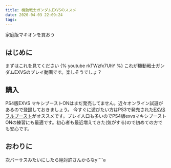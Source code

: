 ```yaml
---
title: 機動戦士ガンダムEXVSのススメ
date: 2020-04-03 22:09:24
tags:
---
```

家庭版マキオンを買おう

## はじめに
まずはこれを見てください
{% youtube rkTWzfx7UhY %}
これが機動戦士ガンダムEXVSのプレイ動画です。楽しそうでしょ？

## 購入
PS4版EXVS マキシブーストONはまだ発売してません。近々オンライン試遊があるので[登録](https://g-rwee.ggame.jp/special/network_test.php)しておきましょう。
今すぐに遊びたい方はPS3で発売された[EXVS フルブースト](https://exvsfb.ggame.jp/)がオススメです。プレイ人口も多いのでPS4版exvsマキシブーストONの練習にも最適です。初心者も最近増えてきた(気がする)ので初めての方でも安心です。

## おわりに
次バーサスみたいにしたら絶対許さんからなy````a